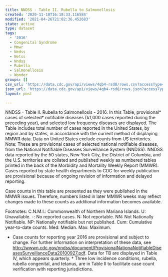 ```yaml
---
title: NNDSS - Table II. Rubella to Salmonellosis
created: '2020-11-10T16:18:33.116584'
modified: '2021-04-26T21:02:36.452683'
state: active
type: dataset
tags:
  - '2016'
  - Congenital Syndrome
  - Mmwr
  - Nedss
  - Netss
  - Nndss
  - Rubella
  - Salmonellosis
  - Wonder
groups: []
csv_url: 'https://data.cdc.gov/api/views/4qb4-rsd8/rows.csv?accessType=DOWNLOAD'
json_url: 'https://data.cdc.gov/api/views/4qb4-rsd8/rows.json?accessType=DOWNLOAD'
layout: post

---
```

NNDSS - Table II. Rubella to Salmonellosis - 2016.  In this Table, provisional* cases of selected† notifiable diseases (≥1,000 cases reported during the preceding year), and selected low frequency diseases are displayed. The Table includes total number of cases reported in the United States, by region and by states, in accordance with the current method of displaying MMWR data.  Data on United States exclude counts from US territories.
Note:
These are provisional cases of selected national notifiable diseases, from the National Notifiable Diseases Surveillance System (NNDSS). NNDSS data reported by the 50 states, New York City, the District of Columbia, and the U.S. territories are collated and published weekly as numbered tables printed in the back of the Morbidity and Mortality Weekly Report (MMWR). Cases reported by state health departments to CDC for weekly publication are provisional because of ongoing revision of information and delayed reporting. 

Case counts in this table are presented as they were published in the MMWR issues. Therefore, numbers listed in later MMWR weeks may reflect changes made to these counts as additional information becomes available. 

Footnotes:
C.N.M.I.: Commonwealth of Northern Mariana Islands. 
U: Unavailable.    -: No reported cases.    N: Not reportable.    NN: Not Nationally Notifiable.   NP:  Nationally notifiable but not published.    Cum: Cumulative year-to-date counts.    Med: Median.    Max: Maximum. 

 * Case counts for reporting year 2016 are provisional and subject to change. For further information on interpretation of these data, see http://wwwn.cdc.gov/nndss/document/ProvisionalNationaNotifiableDiseasesSurveillanceData20100927.pdf. Data for TB are displayed in Table IV, which appears quarterly.
† Three low incidence conditions, rubella, rubella congenital, and tetanus, are in Table II to facilitate case count verification with reporting jurisdictions.
